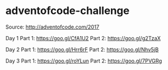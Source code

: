 # adventofcode-challenge

Source: http://adventofcode.com/2017

Day 1
Part 1: https://goo.gl/CfA1U2
Part 2: https://goo.gl/g2TzaX

Day 2
Part 1: https://goo.gl/Hrr6rF
Part 2: https://goo.gl/Nhv5jB

Day 3
Part 1: https://goo.gl/roYLun
Part 2: https://goo.gl/7PVGRg
